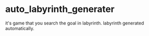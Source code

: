 # auto_labyrinth_generater
it's game that you search the goal in labyrinth. labyrinth generated automatically.
